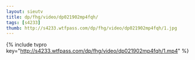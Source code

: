```yaml
--- 
layout: sieutv
title: dp/fhg/video/dp021902mp4fqh/
tags: [s4233]
thumb: http://s4233.wtfpass.com/dp/fhg/video/dp021902mp4fqh/1.jpg
---
```

{% include tvpro key="http://s4233.wtfpass.com/dp/fhg/video/dp021902mp4fqh/1.mp4" %} 
